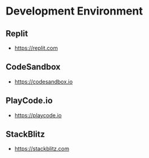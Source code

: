 # Development Environment

## Replit

- https://replit.com

## CodeSandbox

- https://codesandbox.io

## PlayCode.io

- https://playcode.io

## StackBlitz

- https://stackblitz.com
